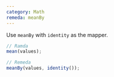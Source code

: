 ```yaml
---
category: Math
remeda: meanBy
---
```


Use `meanBy` with `identity` as the mapper.

```ts
// Ramda
mean(values);

// Remeda
meanBy(values, identity());
```
